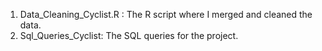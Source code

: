 1. Data_Cleaning_Cyclist.R : The R script where I merged and cleaned the data.
2. Sql_Queries_Cyclist: The SQL queries for the project.
